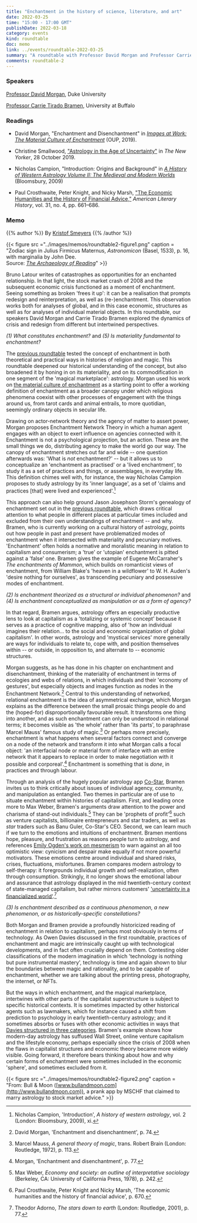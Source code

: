 ```yaml
---
title: "Enchantment in the history of science, literature, and art"
date: 2022-03-25
time: "15:00 - 17:00 GMT"
publishDate: 2022-03-18
category: events
kind: roundtable
doc: memo
link: ../events/roundtable-2022-03-25
summary: "A roundtable with Professor David Morgan and Professor Carrie Tirado Bramen."
comments: roundtable-2
---
```


### Speakers
[Professor David Morgan](https://scholars.duke.edu/person/david.morgan), Duke University

[Professor Carrie Tirado Bramen](https://www.buffalo.edu/cas/english/faculty/faculty_directory.host.html/content/shared/cas/english/profiles/bramen-carrie-tirado.html), University at Buffalo

### Readings
- David Morgan, "Enchantment and Disenchantment" in [*Images at Work: The Material Culture of Enchantment*](https://global.oup.com/academic/product/images-at-work-9780190272111?cc=gb&lang=en&) (OUP, 2019).

- Christine Smallwood, ["Astrology in the Age of Uncertainty"](https://www.newyorker.com/magazine/2019/10/28/astrology-in-the-age-of-uncertainty) in *The New Yorker*, 28 October 2019.

- Nicholas Campion, "Introduction: Origins and Background" in [*A History of Western Astrology Volume II: The Medieval and Modern Worlds*](https://www.bloomsbury.com/uk/history-of-western-astrology-volume-ii-9781441181299/) (Bloomsbury, 2009)

- Paul Crosthwaite, Peter Knight, and Nicky Marsh, ["The Economic Humanities and the History of Financial Advice,"](https://academic.oup.com/alh/article/31/4/661/5555876) *American Literary History*, vol. 31, no. 4, pp. 661–686.


### Memo
{{% author %}} By [Kristof Smeyers](https://www.uantwerpen.be/en/staff/kristof-smeyers_16210/) {{% /author %}}

{{< figure src ="../images/memos/roundtable2-figure1.png"
caption = "Zodiac sign in Julius Firmicus Maternus, *Astronomicon* (Basel, 1533), p. 16, with marginalia by John Dee. <br>Source: [*The Archaeology of Reading*](https://archaeologyofreading.org/viewer/#aor/UCLOgden/016v/image)" >}}

<div class = "readable">

Bruno Latour writes of catastrophes as opportunities for an enchanted
relationship. In that light, the stock market crash of 2008 and the
subsequent economic crisis functioned as a moment of enchantment. Seeing something as broken 'frees it up': it can be a
realisation that prompts redesign and reinterpretation, as well as
(re-)enchantment. This observation works both for analyses of global, and in
this case economic, structures as well as for analyses of individual material objects. In this roundtable, our
speakers David Morgan and Carrie Tirado Bramen explored the dynamics of crisis and redesign from different but intertwined
perspectives.

*(1) What constitutes enchantment?* and *(5) Is materiality fundamental to enchantment?*

The [previous roundtable](../roundtable-2022-02-24) tested the concept of enchantment in both
theoretical and practical ways in histories of religion and magic. This
roundtable deepened our historical understanding of the concept, but
also broadened it by honing in on its materiality, and on its
commodification in one segment of the 'magical marketplace': astrology.
Morgan used his work on [the material culture of
enchantment](https://oxford.universitypressscholarship.com/view/10.1093/oso/9780190272111.001.0001/oso-9780190272111)
as a starting point to offer a working definition of enchantment as a
broader canopy under which religious phenomena coexist with other
processes of engagement with the things around us, from tarot cards and
animal entrails, to more quotidian, seemingly ordinary objects in
secular life.

Drawing on actor-network theory and the agency of matter to assert
power, Morgan proposes Enchantment Network Theory in which a human agent
engages with an object to exert influence on agencies connected with it.
Enchantment is not a psychological projection, but an action.
These are the small things we do, distributing agency to make the world
go our way. The canopy of enchantment stretches out far and wide -- one
question afterwards was: 'What is *not* enchantment?' -- but it allows
us to conceptualize an 'enchantment as practised' or a 'lived
enchantment', to study it as a set of practices and things, or
assemblages, in everyday life. This definition chimes well with, for
instance, the way Nicholas Campion proposes to study astrology by its
'inner language', as a set of 'claims and practices \[that\] were lived
and experienced'.[^1]

This approach can also help ground Jason Josephson Storm's genealogy of
enchantment set out in the [previous roundtable](../roundtable-2022-02-24),
which draws critical attention to what people in different places at
particular times included and excluded from their own understandings of
enchantment -- and why. Bramen, who is currently working on a cultural
history of astrology, points out how people in past and present have
problematized modes of enchantment when it intersected with materiality
and pecuniary motives. 'Enchantment' often holds a normative and
moralistic meaning in relation to capitalism and consumerism; a 'true'
or 'utopian' enchantment is pitted against a 'false' one. Bramen gives
the example of Eugene McCarraher's *The enchantments of Mammon*, which
builds on romanticist views of enchantment, from William Blake's 'heaven
in a wildflower' to W. H. Auden's 'desire nothing for ourselves', as
transcending pecuniary and possessive modes of enchantment.

*(2) Is enchantment theorized as a structural or individual phenomenon?* and *(4) Is enchantment conceptualized as manipulation or as a form of agency?*

In that regard, Bramen argues, astrology offers an especially productive
lens to look at capitalism as a 'totalizing or systemic concept' because
it serves as a practice of cognitive mapping, also of 'how an individual
imagines their relation... to the social and economic organization of
global capitalism'. In other words, astrology and 'mystical services'
more generally are ways for individuals to relate to, cope with, and
position themselves within -- or outside, in opposition to, and
alternate to -- economic structures.

Morgan suggests, as he has done in his chapter on enchantment and
disenchantment, thinking of the materiality of enchantment in terms of
ecologies and webs of relations, in which individuals and their 'economy
of gestures', but especially objects and images function as nodes in the
Enchantment Network.[^2] Central to this understanding of networked,
relational enchantment is the idea of asymmetrical exchange, which
Morgan explains as the difference between the small prosaic things
people do and the (hoped-for) disproportionally favourable result. It
transforms one thing into another, and as such enchantment can only be
understood in relational terms; it becomes visible as 'the whole' rather
than 'its parts', to paraphrase Marcel Mauss' famous study of magic.[^3]
Or perhaps more precisely, enchantment is what happens when several
factors connect and converge on a node of the network and transform it
into what Morgan calls a focal object: 'an interfacial node or material
form of interface with an entire network that it appears to replace in
order to make negotiation with it possible and corporeal'.[^4]
Enchantment is something that is *done*, in practices and through
labour.

Through an analysis of the hugely popular astrology app [Co-Star](https://www.costarastrology.com/), Bramen
invites us to think critically about issues of individual agency,
community, and manipulation as entangled. Two themes in particular are
of use to situate enchantment within histories of capitalism. First, and
leading once more to Max Weber, Bramen's arguments draw attention to the
power and charisma of stand-out individuals.[^5] They can be 'prophets
of profit'[^6] such as venture capitalists, billionaire entrepreneurs and
star traders, as well as *star* traders such as Banu Guler, Co-Star's
CEO. Second, we can learn much if we turn to the emotions and intuitions
of enchantment. Bramen mentions hope, pleasure, and frustration as
reasons people turn to astrology, and references [Emily Ogden's work on
mesmerism](https://press.uchicago.edu/ucp/books/book/chicago/C/bo27949426.html)
to warn against an all too optimistic view: cynicism and despair make
equally if not more powerful motivators. These emotions centre around
individual and shared risks, crises, fluctuations, misfortunes. Bramen
compares modern astrology to self-therapy: it foregrounds individual
growth and self-realization, often through consumption. Strikingly, it
no longer shows the emotional labour and assurance that astrology
displayed in the mid twentieth-century context of state-managed
capitalism, but rather mirrors customers' ['uncertainty in a
financialized
world'](https://press.uchicago.edu/ucp/books/book/chicago/S/bo125281793.html).[^7]

*(3) Is enchantment described as a continuous phenomenon, a new phenomenon, or as historically-specific constellations?*

Both Morgan and Bramen provide a profoundly historicized reading of
enchantment in relation to capitalism, perhaps most obviously in terms
of technology. As Owen Davies discussed in the first roundtable,
practices of enchantment and magic are intrinsically caught up with
technological developments, and in fact often crucially depend on them.
Contesting older classifications of the modern imagination in which
'technology is nothing but pure instrumental mastery', technology is
time and again shown to blur the boundaries between magic and
rationality, and to be capable of enchantment, whether we are talking
about the printing press, photography, the internet, or NFTs.

But the ways in which enchantment, and the magical marketplace,
intertwines with other parts of the capitalist superstructure is
subject to specific historical contexts. It is sometimes
impacted by other historical agents such as lawmakers, which for
instance caused a shift from prediction to psychology in early
twentieth-century astrology; and it sometimes absorbs or fuses with other
economic activities in ways that [Davies structured in three categories](../roundtable-2022-02-24). Bramen's example shows how modern-day astrology
has suffused Wall Street, online venture capitalism and the lifestyle
economy, perhaps especially since the crisis of 2008 when the flaws in
capitalist structures and economic theory became more widely visible.
Going forward, it therefore bears thinking about how and why certain
forms of enchantment were sometimes included in the economic 'sphere',
and sometimes excluded from it.

{{< figure src ="../images/memos/roundtable2-figure2.png" caption = "From: Bull & Moon ([www.bullandmoon.com](http://www.bullandmoon.com)), a prank app by MSCHF that claimed to marry astrology to stock market advice." >}}


[^1]: Nicholas Campion, 'Introduction', *A history of western
    astrology*, vol. 2 (London: Bloomsbury, 2009), xi.

[^2]: David Morgan, 'Enchantment and disenchantment', p. 74.

[^3]: Marcel Mauss, *A general theory of magic*, trans. Robert Brain
    (London: Routledge, 1972), p. 113.

[^4]: Morgan, 'Enchantment and disenchantment', p. 77.

[^5]: Max Weber, *Economy and society: an outline of interpretative
    sociology* (Berkeley, CA: University of California Press, 1978), p.
    242.

[^6]: Paul Crosthwaite, Peter Knight and Nicky Marsh, 'The economic
    humanities and the history of financial advice', p. 670.

[^7]: Theodor Adorno, *The stars down to earth* (London: Routledge,
    2001), p. 77.

</div>
